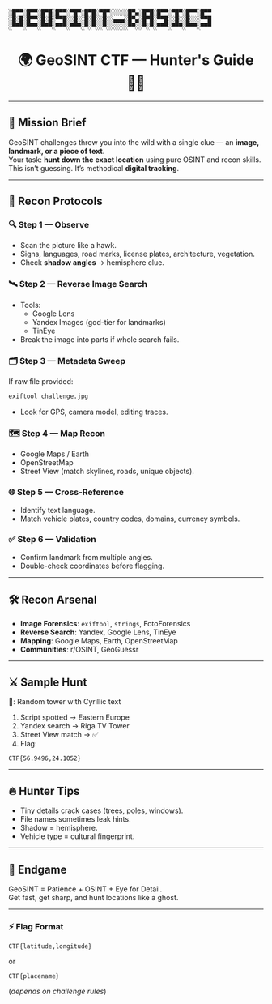 

```
░█▀▀░█▀▀░█▀█░█▀▀░▀█▀░█▀█░▀█▀░░░░░█▀▄░█▀█░█▀▀░▀█▀░█▀▀░█▀▀
░█░█░█▀▀░█░█░▀▀█░░█░░█░█░░█░░▄▄▄░█▀▄░█▀█░▀▀█░░█░░█░░░▀▀█
░▀▀▀░▀▀▀░▀▀▀░▀▀▀░▀▀▀░▀░▀░░▀░░░░░░▀▀░░▀░▀░▀▀▀░▀▀▀░▀▀▀░▀▀▀
```
<h1 align="center">🌍 GeoSINT CTF — Hunter's Guide 🕵️‍♂️</h1>



---

## 🚀 Mission Brief
GeoSINT challenges throw you into the wild with a single clue — an **image, landmark, or a piece of text**.  
Your task: **hunt down the exact location** using pure OSINT and recon skills.  
This isn’t guessing. It’s methodical **digital tracking**.

---

## 🧭 Recon Protocols

### 🔍 Step 1 — Observe
- Scan the picture like a hawk.  
- Signs, languages, road marks, license plates, architecture, vegetation.  
- Check **shadow angles** → hemisphere clue.  

### 🛰️ Step 2 — Reverse Image Search
- Tools:
  - Google Lens  
  - Yandex Images (god-tier for landmarks)  
  - TinEye  
- Break the image into parts if whole search fails.  

### 🗂️ Step 3 — Metadata Sweep
If raw file provided:
```bash
exiftool challenge.jpg
```
- Look for GPS, camera model, editing traces.  

### 🗺️ Step 4 — Map Recon
- Google Maps / Earth  
- OpenStreetMap  
- Street View (match skylines, roads, unique objects).  

### 🌐 Step 5 — Cross-Reference
- Identify text language.  
- Match vehicle plates, country codes, domains, currency symbols.  

### ✅ Step 6 — Validation
- Confirm landmark from multiple angles.  
- Double-check coordinates before flagging.  

---

## 🛠️ Recon Arsenal
- **Image Forensics**: `exiftool`, `strings`, FotoForensics  
- **Reverse Search**: Yandex, Google Lens, TinEye  
- **Mapping**: Google Maps, Earth, OpenStreetMap  
- **Communities**: r/OSINT, GeoGuessr  

---

## ⚔️ Sample Hunt
📸: Random tower with Cyrillic text  
1. Script spotted → Eastern Europe  
2. Yandex search → Riga TV Tower  
3. Street View match → ✅  
4. Flag:  
```  
CTF{56.9496,24.1052}  
```

---

## 🔥 Hunter Tips
- Tiny details crack cases (trees, poles, windows).  
- File names sometimes leak hints.  
- Shadow = hemisphere.  
- Vehicle type = cultural fingerprint.  

---

## 🎯 Endgame
GeoSINT = Patience + OSINT + Eye for Detail.  
Get fast, get sharp, and hunt locations like a ghost.  

---

### ⚡ Flag Format
```
CTF{latitude,longitude}
```
or
```
CTF{placename}
```
(*depends on challenge rules*)
